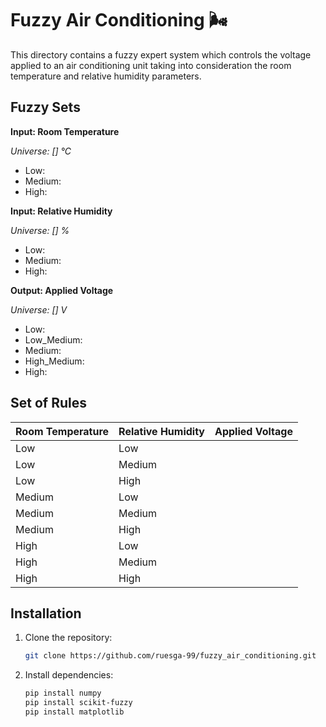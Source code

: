 # Fuzzy Air Conditioning 🌬️
This directory contains a fuzzy expert system which controls the voltage applied to an air conditioning unit taking into consideration the room temperature and relative humidity parameters.

## Fuzzy Sets 
**Input: Room Temperature**

*Universe: [] °C*
- Low: 
- Medium:
- High:

**Input: Relative Humidity**

*Universe: [] %*
- Low: 
- Medium:
- High:

**Output: Applied Voltage**

*Universe: [] V*
- Low: 
- Low_Medium:
- Medium:
- High_Medium:
- High:

## Set of Rules

| Room Temperature | Relative Humidity | Applied Voltage    |
|----------|-------|-------------|
| Low    | Low   |   | 
| Low    | Medium |   | 
| Low     | High |          | 
| Medium      | Low    |  | 
| Medium    | Medium |  | 
| Medium     | High | | 
| High  | Low   | |
| High     | Medium |  |
| High     | High  |  |

## Installation

1. Clone the repository:
   ```bash
   git clone https://github.com/ruesga-99/fuzzy_air_conditioning.git
   
2. Install dependencies:
   ```bash
   pip install numpy
   pip install scikit-fuzzy
   pip install matplotlib
